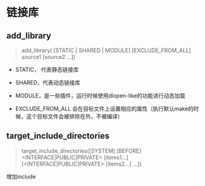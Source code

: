 # 链接库

## add_library


> add_library(<name> [STATIC | SHARED | MODULE] [EXCLUDE_FROM_ALL] source1 [source2 ...])

+ STATIC， 代表静态链接库
+ SHARED，代表动态链接库
+ MODULE，是一些插件，运行时候使用dlopen-like的功能进行动态加载

+ EXCLUDE_FROM_ALL 会在目标文件上设置相应的属性（执行默认make的时候，这个目标文件会被排除在外，不被编译）

## target_include_directories

> target_include_directories(<target>[SYSTEM] [BEFORE] <INTERFACE|PUBLIC|PRIVATE> [items1...] [<INTERFACE|PUBLIC|PRIVATE> [items2...] ...])

增加include